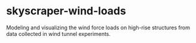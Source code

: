 # skyscraper-wind-loads
Modeling and visualizing the wind force loads on high-rise structures from data collected in wind tunnel experiments.
